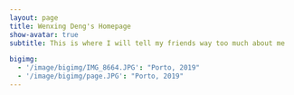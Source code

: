```yaml
---
layout: page
title: Wenxing Deng's Homepage
show-avatar: true
subtitle: This is where I will tell my friends way too much about me

bigimg:
  - '/image/bigimg/IMG_8664.JPG': "Porto, 2019"
  - '/image/bigimg/page.JPG': "Porto, 2019"
---
```

 
 
